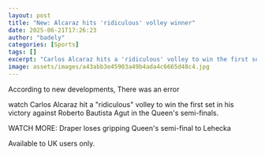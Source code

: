 ```yaml
---
layout: post
title: "New: Alcaraz hits 'ridiculous' volley winner"
date: 2025-06-21T17:26:23
author: "badely"
categories: [Sports]
tags: []
excerpt: "Carlos Alcaraz hits a 'ridiculous' volley to win the first set in his victory over Roberto Bautista Agut in the Queen's semi-finals."
image: assets/images/a43abb3e45903a49b4ada4c6665d48c4.jpg
---
```


According to new developments, There was an error

watch Carlos Alcaraz hit a "ridiculous" volley to win the first set in his victory against Roberto Bautista Agut in the Queen's semi-finals.

WATCH MORE: Draper loses gripping Queen's semi-final to Lehecka

Available to UK users only.

